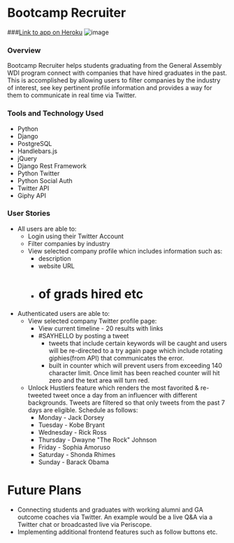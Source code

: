 # Bootcamp Recruiter 
###[Link to app on Heroku](http://bcrecruiter.herokuapp.com/)
![image](https://cloud.githubusercontent.com/assets/14185282/13909378/374e40f8-eee8-11e5-8167-de52c0023ee6.png)

### Overview 
Bootcamp Recruiter helps students graduating from the General Assembly WDI program connect with companies that have hired graduates in the past.  This is accomplished by allowing users to filter companies by the industry of interest, see key pertinent profile information and provides a way for them to communicate in real time via Twitter. 


### Tools and Technology Used 
* Python 
* Django 
* PostgreSQL 
* Handlebars.js 
* jQuery 
* Django Rest Framework 
* Python Twitter 
* Python Social Auth 
* Twitter API 
* Giphy API 

### User Stories 
* All users are able to: 
  * Login using their Twitter Account 
  * Filter companies by industry 
  * View selected company profile whicn includes information such as: 
    * description 
    * website URL 
    * # of grads hired etc 
* Authenticated users are able to: 
  * View selected company Twitter profile page: 
    * View current timeline - 20 results with links 
    * #SAYHELLO by posting a tweet  
      * tweets that include certain keywords will be caught and users will be re-directed to a try again page which include          rotating giphies(from API) that communicates the error. 
      * built in counter which will prevent users from exceeding 140 character limit. Once limit has been reached counter            will hit zero and the text area will turn red. 
  * Unlock Hustlers feature which renders the most favorited & re-tweeted tweet once a day from an influencer with different backgrounds. Tweets are filtered so that only tweets from the past 7 days are eligible. Schedule as follows: 
    * Monday - Jack Dorsey 
    * Tuesday - Kobe Bryant 
    * Wednesday - Rick Ross 
    * Thursday - Dwayne "The Rock" Johnson 
    * Friday - Sophia Amoruso
    * Saturday - Shonda Rhimes 
    * Sunday - Barack Obama 

# Future Plans 
  * Connecting students and graduates with working alumni and GA outcome coaches via Twitter. An example would be a live Q&A via a Twitter chat or broadcasted live via Periscope.
  * Implementing additional frontend features such as follow buttons etc.
  




